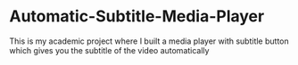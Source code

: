 # Automatic-Subtitle-Media-Player
This is my academic project where I built a media player with subtitle button which gives you the subtitle of the video automatically

